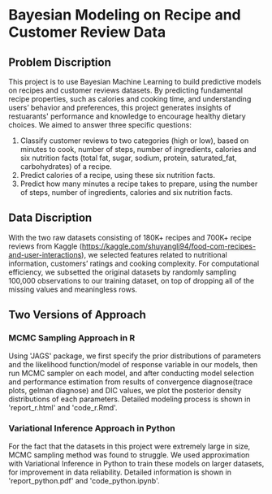 # Bayesian Modeling on Recipe and Customer Review Data
## Problem Discription
This project is to use Bayesian Machine Learning to build predictive models on recipes and customer reviews datasets. By predicting fundamental recipe properties, such as calories and cooking time, and understanding users’ behavior and preferences, this project generates insights of restuarants' performance and knowledge to encourage healthy dietary choices. 
We aimed to answer three specific questions:  
1. Classify customer reviews to two categories (high or low), based on minutes to cook, number of steps, number of ingredients, calories and six nutrition facts (total fat, sugar, sodium, protein, saturated_fat, carbohydrates) of a recipe. 
2. Predict calories of a recipe, using these six nutrition facts. 
3. Predict how many minutes a recipe takes to prepare, using the number of steps, number of ingredients, calories and six nutrition facts.
## Data Discription
With the two raw datasets consisting of 180K+ recipes and 700K+ recipe reviews from Kaggle (https://kaggle.com/shuyangli94/food-com-recipes-and-user-interactions), we selected features related to nutritional information, customers’ ratings and cooking complexity. For computational efficiency, we subsetted the original datasets by randomly sampling 100,000 observations to our training dataset, on top of dropping all of the missing values and meaningless rows.
## Two Versions of Approach

### MCMC Sampling Approach in R
Using 'JAGS' package, we first specify the prior distributions of parameters and the likelihood function/model of response variable in our models, then run MCMC sampler on each model, and after conducting model selection and performance estimation from results of convergence diagnose(trace plots, gelman diagnose) and DIC values, we plot the posterior density distributions of each parameters. Detailed modeling process is shown in 'report_r.html' and 'code_r.Rmd'.

### Variational Inference Approach in Python
For the fact that the datasets in this project were extremely large in size, MCMC sampling method was found to struggle. We used approximation with Variational Inference in Python to train these models on larger datasets, for improvement in data reliability. Detailed information is shown in 'report_python.pdf' and 'code_python.ipynb'.
